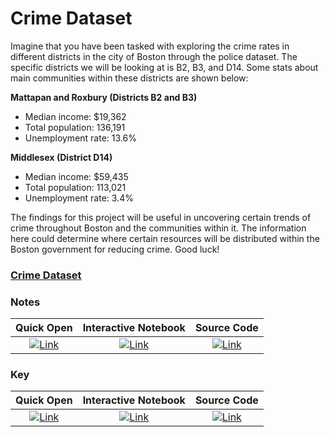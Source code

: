 # Crime Dataset

Imagine that you have been tasked with exploring the crime rates in different districts in the city of Boston through the police dataset. The specific districts we will be looking at is B2, B3, and D14. Some stats about main communities within these districts are shown below:

**Mattapan and Roxbury (Districts B2 and B3)**
 - Median income: $19,362
 - Total population: 136,191
 - Unemployment rate: 13.6%

 **Middlesex (District D14)**
 - Median income: $59,435
 - Total population: 113,021
 - Unemployment rate: 3.4%

 The findings for this project will be useful in uncovering certain trends of crime throughout Boston and the communities within it. The information here could determine where certain resources will be distributed within the Boston government for reducing crime. Good luck!

### [Crime Dataset](https://raw.githubusercontent.com/dt3zjy/node/master/week-1/workshop/boston_crime.csv)

### Notes
| Quick Open | Interactive Notebook | Source Code  |
| :---------: | :-----------: | :------------: | 
| [![Link](../../tools/buttons/open-browser.svg)](https://files.node.danieltohti.com/week-1/workshop/intro_notes.html) | [![Link](../../tools/buttons/open-colab.svg)](https://colab.research.google.com/github/dt3zjy/node/blob/master/week-1/workshop/intro_notes.ipynb) | [![Link](../../tools/buttons/download-ipynb.svg)](https://files.node.danieltohti.com/week-1/workshop/intro_notes.ipynb) |

### Key
| Quick Open | Interactive Notebook | Source Code  |
| :---------: | :-----------: | :------------: |
| [![Link](../../tools/buttons/open-browser.svg)](https://files.node.danieltohti.com/week-1/workshop/intro_key.html) | [![Link](../../tools/buttons/open-colab.svg)](https://colab.research.google.com/github/dt3zjy/node/blob/master/week-1/workshop/intro_key.ipynb) | [![Link](../../tools/buttons/download-ipynb.svg)](https://files.node.danieltohti.com/week-1/workshop/intro_key.ipynb) |
